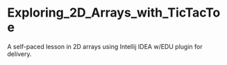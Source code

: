 # Exploring_2D_Arrays_with_TicTacToe
A self-paced lesson in 2D arrays using Intellij IDEA w/EDU plugin for delivery.
